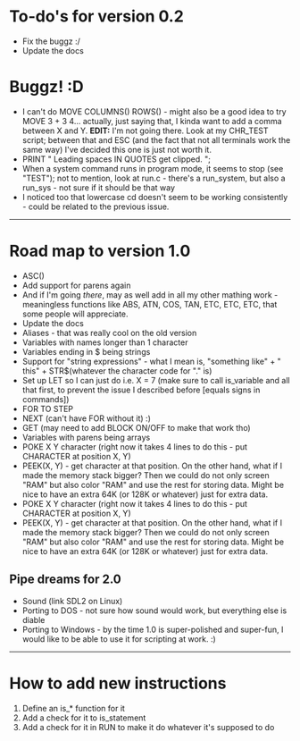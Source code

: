 # To-do's for version 0.2

* Fix the buggz :/
* Update the docs

# Buggz! :D

* I can't do MOVE COLUMNS() ROWS() - might also be a good idea to try MOVE 3 + 3 4... actually, just saying that, I kinda want to add a comma between X and Y.
	**EDIT:** I'm not going there.  Look at my CHR_TEST script; between that and ESC (and the fact that not all terminals work the same way) I've decided this one is just not worth it.
* PRINT "     Leading spaces IN QUOTES get clipped.     ";
* When a system command runs in program mode, it seems to stop (see "TEST"); not to mention, look at run.c - there's a run_system, but also a run_sys - not sure if it should be that way
* I noticed too that lowercase cd doesn't seem to be working consistently - could be related to the previous issue.


-----------------------------------------------------------------------------------------------------------------------

# Road map to version 1.0

* ASC(<character>)
* Add support for parens again
* And if I'm going _there_, may as well add in all my other mathing work - meaningless functions like ABS, ATN, COS, TAN, ETC, ETC, ETC, that some people will appreciate.
* Update the docs
* Aliases - that was really cool on the old version
* Variables with names longer than 1 character
* Variables ending in $ being strings
* Support for "string expressions" - what I mean is, "something like" + " this" + STR$(whatever the character code for "." is)
* Set up LET so I can just do i.e. X = 7 (make sure to call is_variable and all that first, to prevent the issue I described before [equals signs in commands])
* FOR <expr> TO <expr> STEP <expression>
* NEXT (can't have FOR without it) :)
* GET (may need to add BLOCK ON/OFF to make that work tho)
* Variables with parens being arrays
* POKE X Y character (right now it takes 4 lines to do this - put CHARACTER at position X, Y)
* PEEK(X, Y) - get character at that position.  On the other hand, what if I made the memory stack bigger?  Then we could do not only screen "RAM" but also color "RAM" and use the rest for storing data.  Might be nice to have an extra 64K (or 128K or whatever) just for extra data.
* POKE X Y character (right now it takes 4 lines to do this - put CHARACTER at position X, Y)
* PEEK(X, Y) - get character at that position.  On the other hand, what if I made the memory stack bigger?  Then we could do not only screen "RAM" but also color "RAM" and use the rest for storing data.  Might be nice to have an extra 64K (or 128K or whatever) just for extra data.

## Pipe dreams for 2.0

* Sound (link SDL2 on Linux)
* Porting to DOS - not sure how sound would work, but everything else is diable
* Porting to Windows - by the time 1.0 is super-polished and super-fun, I would like to be able to use it for scripting at work. :)


------------------------------------------------------------------------------------------------------------

# How to add new instructions

1. Define an is_* function for it
2. Add a check for it to is_statement
3. Add a check for it in RUN to make it do whatever it's supposed to do
